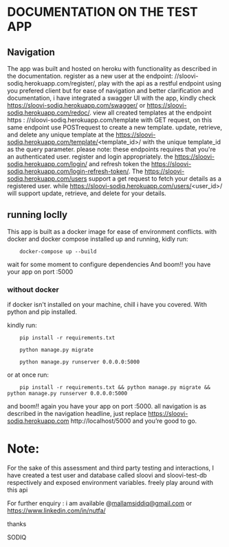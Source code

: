 # DOCUMENTATION ON THE TEST APP



## Navigation

The app was built and hosted on heroku with functionality as described in the documentation. register as a new user at the endpoint: //sloovi-sodiq.herokuapp.com/register/, play with the api as a restful endpoint using you prefered client but for ease of navigation and better clarification and documentation, i have integrated a swagger UI with the app, kindly check https://sloovi-sodiq.herokuapp.com/swagger/ or https://sloovi-sodiq.herokuapp.com/redoc/. view all created templates at the endpoint https : //sloovi-sodiq.herokuapp.com/template with GET request, on this same endpoint use POSTrequest to create a new template. update, retrieve, and delete any unique template at the https://sloovi-sodiq.herokuapp.com/template/<template_id>/  with the unique template_id as the query parameter. please note: these endpoints requires that you're an authenticated user. register and login appropriately. the https://sloovi-sodiq.herokuapp.com/login/ and refresh token the https://sloovi-sodiq.herokuapp.com/login-refresh-token/. The 
https://sloovi-sodiq.herokuapp.com/users support a get request to fetch your details as a registered user. while https://sloovi-sodiq.herokuapp.com/users/<user_id>/  will support update, retrieve, and delete for your details. 

## running loclly

This app is built as a docker image for ease of environment conflicts. with docker and docker compose installed up and running, kidly run:

		docker-compose up --build

wait for some moment to configure dependencies And boom!! you have your app on port :5000

### without docker

if docker isn't installed on your machine, chill i have you covered. With python and pip installed. 

kindly run:

		pip install -r requirements.txt

		python manage.py migrate

		python manage.py runserver 0.0.0.0:5000

or at once run:

		pip install -r requirements.txt && python manage.py migrate && python manage.py runserver 0.0.0.0:5000

and boom!! again you have your app on port :5000. all navigation is as described in the navigation headline, just replace https://sloovi-sodiq.herokuapp.com http://localhost/5000 and you’re good to go.
  
# Note:

For the sake of this assessment and third party testing and interactions, I have created a test user and database called sloovi and sloovi-test-db respectively and exposed environment variables. freely play around with this api

  
For further enquiry : i am available @mallamsiddiq@gmail.com or https://www.linkedin.com/in/nutfa/ 

thanks 

SODIQ


